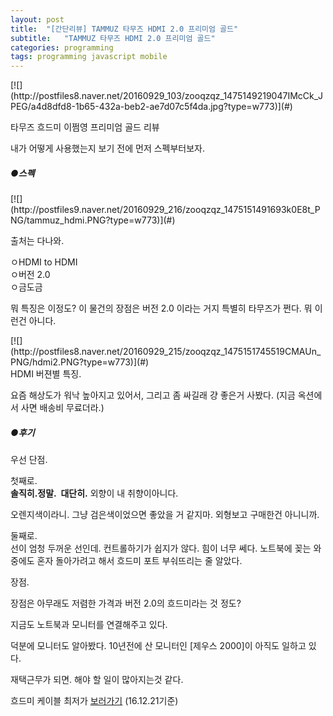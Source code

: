 ```yaml
---
layout: post
title:  "[간단리뷰] TAMMUZ 타무즈 HDMI 2.0 프리미엄 골드"
subtitle:   "TAMMUZ 타무즈 HDMI 2.0 프리미엄 골드"
categories: programming
tags: programming javascript mobile
---
```

<div class="se_component_wrap sect_dsc __se_component_area">

<div class="se_component se_image default">

<div class="se_sectionArea se_align-justify">

<div class="se_editArea">

<div class="se_viewArea">[![](http://postfiles8.naver.net/20160929_103/zooqzqz_1475149219047IMcCk_JPEG/a4d8dfd8-1b65-432a-beb2-ae7d07c5f4da.jpg?type=w773)](#) </div>

</div>

</div>

</div>

<div class="se_component se_paragraph default">

<div class="se_sectionArea">

<div class="se_editArea">

<div class="se_viewArea se_ff_nanumgothic se_fs_T3 se_align-left">

<div class="se_editView">

<div class="se_textView">

타무즈 흐드미 이쩜영 프리미엄 골드 리뷰  

내가 어떻게 사용했는지 보기 전에 먼저 스펙부터보자.  

</div>

</div>

</div>

</div>

</div>

</div>

<div class="se_component se_sectionTitle ">

<div class="se_sectionArea se_align-left">

<div class="se_editArea">

<div class="se_viewArea se_ff_nanumgothic se_fs_H2 " style="color: ;
                        text-decoration: inherit;
                        font-style: inherit;
                        ">

<div class="se_editView">

<div class="se_textView">

##### ●스펙

</div>

</div>

</div>

</div>

</div>

</div>

<div class="se_component se_image default">

<div class="se_sectionArea se_align-justify">

<div class="se_editArea">

<div class="se_viewArea">[![](http://postfiles9.naver.net/20160929_216/zooqzqz_1475151491693k0E8t_PNG/tammuz_hdmi.PNG?type=w773)](#) </div>

</div>

</div>

</div>

<div class="se_component se_paragraph default">

<div class="se_sectionArea">

<div class="se_editArea">

<div class="se_viewArea se_ff_nanumgothic se_fs_T3 se_align-left">

<div class="se_editView">

<div class="se_textView">

출처는 다나와.  

ㅇHDMI to HDMI  
ㅇ버전 2.0  
ㅇ금도금  

뭐 특징은 이정도? 이 물건의 장점은 버전 2.0 이라는 거지 특별히 타무즈가 쩐다. 뭐 이런건 아니다.  

</div>

</div>

</div>

</div>

</div>

</div>

<div class="se_component se_image default">

<div class="se_sectionArea se_align-left">

<div class="se_editArea">

<div class="se_viewArea" style="max-width:626px">[![](http://postfiles8.naver.net/20160929_215/zooqzqz_1475151745519CMAUn_PNG/hdmi2.PNG?type=w773)](#) 

<div class="se_editView">

<div class="se_textView se_mediaCaption"><span class="se_textarea">HDMI 버젼별 특징.</span></div>

</div>

</div>

</div>

</div>

</div>

<div class="se_component se_paragraph default">

<div class="se_sectionArea">

<div class="se_editArea">

<div class="se_viewArea se_ff_nanumgothic se_fs_T3 se_align-left">

<div class="se_editView">

<div class="se_textView">

요즘 해상도가 워낙 높아지고 있어서, 그리고 좀 싸길래 걍 좋은거 사봤다. (지금 옥션에서 사면 배송비 무료더라.)  

</div>

</div>

</div>

</div>

</div>

</div>

<div class="se_component se_sectionTitle ">

<div class="se_sectionArea se_align-left">

<div class="se_editArea">

<div class="se_viewArea se_ff_nanumgothic se_fs_H2 " style="color: ;
                        text-decoration: inherit;
                        font-style: inherit;
                        ">

<div class="se_editView">

<div class="se_textView">

##### ●후기

</div>

</div>

</div>

</div>

</div>

</div>

<div class="se_component se_paragraph default">

<div class="se_sectionArea">

<div class="se_editArea">

<div class="se_viewArea se_ff_nanumgothic se_fs_T3 se_align-left">

<div class="se_editView">

<div class="se_textView">

<span class="se_fs_T3 ">우선 단점.</span>  

<span class="se_fs_T3 ">첫째로.</span><span class="se_fs_T2 "></span>  
<span class="se_fs_T2 ">**솔직히.**</span><span class="se_fs_T2 ">**정말.  대단히.**</span> 외향이 내 취향이아니다.  

오렌지색이라니. 그냥 검은색이었으면 좋았을 거 같지마. 외형보고 구매한건 아니니까.  

둘째로.  
선이 엄청 두꺼운 선인데. 컨트롤하기가 쉽지가 않다. 힘이 너무 쎄다. 노트북에 꽂는 와중에도 혼자 돌아가려고 해서 흐드미 포트 부숴뜨리는 줄 알았다.  

장점.  

장점은 아무래도 저렴한 가격과 버전 2.0의 흐드미라는 것 정도?  

지금도 노트북과 모니터를 연결해주고 있다.  

덕분에 모니터도 알아봤다. 10년전에 산 모니터인 [제우스 2000]이 아직도 일하고 있다.  

재택근무가 되면. 해야 할 일이 많아지는것 같다.  

흐드미 케이블 최저가 [보러가기](http://click.linkprice.com/click.php?m=11st&a=A100541291&l=9999&l_cd1=L&l_cd2=0&tu=http%3A%2F%2Fm.11st.co.kr%2FMW%2FProduct%2FproductBasicInfo.tmall%3FprdNo%3D1543422693%26trTypeCd%3D61%26trCtgrNo%3D950075 ) (16.12.21기준)

</div>

</div>

</div>

</div>

</div>

</div>

</div>
